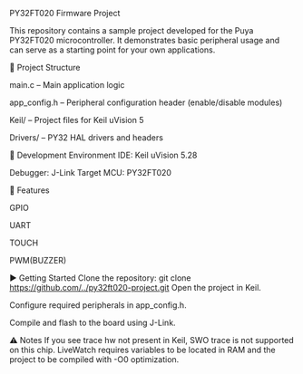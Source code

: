 PY32FT020 Firmware Project

This repository contains a sample project developed for the Puya PY32FT020 microcontroller. It demonstrates basic peripheral usage and can serve as a starting point for your own applications.

📁 Project Structure

main.c – Main application logic

app_config.h – Peripheral configuration header (enable/disable modules)

Keil/ – Project files for Keil uVision 5

Drivers/ – PY32 HAL drivers and headers

🔧 Development Environment
IDE: Keil uVision 5.28

Debugger: J-Link
Target MCU: PY32FT020

🚀 Features

GPIO

UART

TOUCH

PWM(BUZZER)

▶️ Getting Started
Clone the repository:
git clone https://github.com/../py32ft020-project.git
Open the project in Keil.

Configure required peripherals in app_config.h.

Compile and flash to the board using J-Link.

⚠️ Notes
If you see trace hw not present in Keil, SWO trace is not supported on this chip.
LiveWatch requires variables to be located in RAM and the project to be compiled with -O0 optimization.
